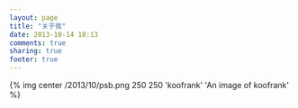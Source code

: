 ```yaml
---
layout: page
title: "关于我"
date: 2013-10-14 18:13
comments: true
sharing: true
footer: true
---
```


{% img center /2013/10/psb.png 250 250 'koofrank' 'An image of koofrank' %}
